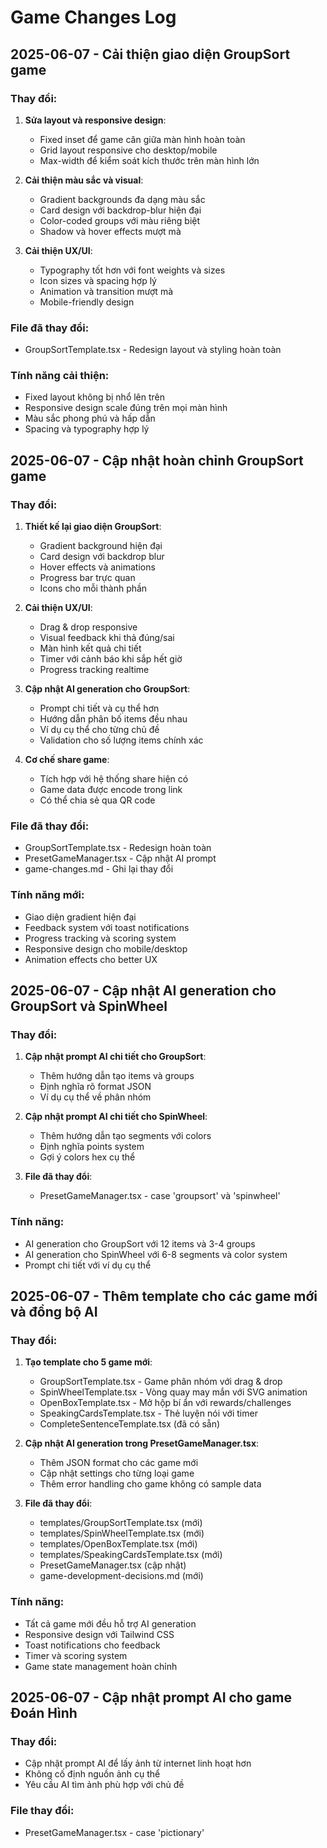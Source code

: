 
# Game Changes Log

## 2025-06-07 - Cải thiện giao diện GroupSort game

### Thay đổi:
1. **Sửa layout và responsive design**:
   - Fixed inset để game căn giữa màn hình hoàn toàn
   - Grid layout responsive cho desktop/mobile
   - Max-width để kiểm soát kích thước trên màn hình lớn

2. **Cải thiện màu sắc và visual**:
   - Gradient backgrounds đa dạng màu sắc
   - Card design với backdrop-blur hiện đại
   - Color-coded groups với màu riêng biệt
   - Shadow và hover effects mượt mà

3. **Cải thiện UX/UI**:
   - Typography tốt hơn với font weights và sizes
   - Icon sizes và spacing hợp lý
   - Animation và transition mượt mà
   - Mobile-friendly design

### File đã thay đổi:
- GroupSortTemplate.tsx - Redesign layout và styling hoàn toàn

### Tính năng cải thiện:
- Fixed layout không bị nhổ lên trên
- Responsive design scale đúng trên mọi màn hình
- Màu sắc phong phú và hấp dẫn
- Spacing và typography hợp lý

## 2025-06-07 - Cập nhật hoàn chỉnh GroupSort game

### Thay đổi:
1. **Thiết kế lại giao diện GroupSort**:
   - Gradient background hiện đại
   - Card design với backdrop blur
   - Hover effects và animations
   - Progress bar trực quan
   - Icons cho mỗi thành phần

2. **Cải thiện UX/UI**:
   - Drag & drop responsive
   - Visual feedback khi thả đúng/sai
   - Màn hình kết quả chi tiết
   - Timer với cảnh báo khi sắp hết giờ
   - Progress tracking realtime

3. **Cập nhật AI generation cho GroupSort**:
   - Prompt chi tiết và cụ thể hơn
   - Hướng dẫn phân bố items đều nhau
   - Ví dụ cụ thể cho từng chủ đề
   - Validation cho số lượng items chính xác

4. **Cơ chế share game**:
   - Tích hợp với hệ thống share hiện có
   - Game data được encode trong link
   - Có thể chia sẻ qua QR code

### File đã thay đổi:
- GroupSortTemplate.tsx - Redesign hoàn toàn
- PresetGameManager.tsx - Cập nhật AI prompt
- game-changes.md - Ghi lại thay đổi

### Tính năng mới:
- Giao diện gradient hiện đại
- Feedback system với toast notifications
- Progress tracking và scoring system
- Responsive design cho mobile/desktop
- Animation effects cho better UX

## 2025-06-07 - Cập nhật AI generation cho GroupSort và SpinWheel

### Thay đổi:
1. **Cập nhật prompt AI chi tiết cho GroupSort**:
   - Thêm hướng dẫn tạo items và groups
   - Định nghĩa rõ format JSON
   - Ví dụ cụ thể về phân nhóm

2. **Cập nhật prompt AI chi tiết cho SpinWheel**:
   - Thêm hướng dẫn tạo segments với colors
   - Định nghĩa points system
   - Gợi ý colors hex cụ thể

3. **File đã thay đổi**:
   - PresetGameManager.tsx - case 'groupsort' và 'spinwheel'

### Tính năng:
- AI generation cho GroupSort với 12 items và 3-4 groups
- AI generation cho SpinWheel với 6-8 segments và color system
- Prompt chi tiết với ví dụ cụ thể

## 2025-06-07 - Thêm template cho các game mới và đồng bộ AI

### Thay đổi:
1. **Tạo template cho 5 game mới**:
   - GroupSortTemplate.tsx - Game phân nhóm với drag & drop
   - SpinWheelTemplate.tsx - Vòng quay may mắn với SVG animation 
   - OpenBoxTemplate.tsx - Mở hộp bí ẩn với rewards/challenges
   - SpeakingCardsTemplate.tsx - Thẻ luyện nói với timer
   - CompleteSentenceTemplate.tsx (đã có sẵn)

2. **Cập nhật AI generation trong PresetGameManager.tsx**:
   - Thêm JSON format cho các game mới
   - Cập nhật settings cho từng loại game
   - Thêm error handling cho game không có sample data

3. **File đã thay đổi**:
   - templates/GroupSortTemplate.tsx (mới)
   - templates/SpinWheelTemplate.tsx (mới) 
   - templates/OpenBoxTemplate.tsx (mới)
   - templates/SpeakingCardsTemplate.tsx (mới)
   - PresetGameManager.tsx (cập nhật)
   - game-development-decisions.md (mới)

### Tính năng:
- Tất cả game mới đều hỗ trợ AI generation
- Responsive design với Tailwind CSS
- Toast notifications cho feedback
- Timer và scoring system
- Game state management hoàn chỉnh

## 2025-06-07 - Cập nhật prompt AI cho game Đoán Hình

### Thay đổi:
- Cập nhật prompt AI để lấy ảnh từ internet linh hoạt hơn
- Không cố định nguồn ảnh cụ thể
- Yêu cầu AI tìm ảnh phù hợp với chủ đề

### File thay đổi:
- PresetGameManager.tsx - case 'pictionary'
